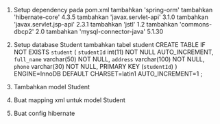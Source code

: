 1. Setup dependency pada pom.xml
    tambahkan 'spring-orm'
    tambahkan 'hibernate-core' 4.3.5
    tambahkan 'javax.servlet-api' 3.1.0
    tambahkan 'javax.servlet.jsp-api' 2.3.1
    tambahkan 'jstl' 1.2
    tambahkan 'commons-dbcp2' 2.0
    tambahkan 'mysql-connector-java' 5.1.30

2. Setup database Student
    tambahkan tabel student
    CREATE TABLE IF NOT EXISTS `student` (
        `studentId` int(11) NOT NULL AUTO_INCREMENT,
        `full_name` varchar(50) NOT NULL,
        `address` varchar(100) NOT NULL,
        `phone` varchar(30) NOT NULL,
         PRIMARY KEY (`studentId`)
    ) ENGINE=InnoDB DEFAULT CHARSET=latin1 AUTO_INCREMENT=1 ;

3. Tambahkan model Student

4. Buat mapping xml untuk model Student

5. Buat config hibernate

